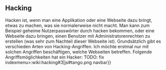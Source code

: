 ## Hacking
Hacken ist, wenn man eine Applikation oder eine Webseite dazu bringt, etwas zu machen, was sie normalerweise nicht macht. Man kann zum Beispiel geheime Nutzerpasswörter durch hacken bekommen, oder eine Webseite dazu bringen, einen Benutzer mit Administratorenrechten zu erstellen (was sehr zum Nachteil dieser Webseite ist). Grundsätzlich gibt es verschieden Arten von Hacking-Angriffen. Ich möchte erstmal nur mit solchen Angriffen beschäftigen, welche Webseiten betreffen. Folgende Angriffsmöglichkeiten hat ein Hacker:
TODO: fix indexmenu>:wiki:hacking#3|js#tango.png navbar}}
